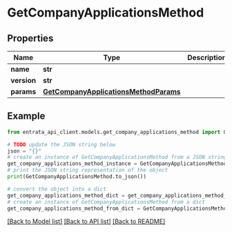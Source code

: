 # GetCompanyApplicationsMethod


## Properties

Name | Type | Description | Notes
------------ | ------------- | ------------- | -------------
**name** | **str** |  | 
**version** | **str** |  | [optional] 
**params** | [**GetCompanyApplicationsMethodParams**](GetCompanyApplicationsMethodParams.md) |  | [optional] 

## Example

```python
from entrata_api_client.models.get_company_applications_method import GetCompanyApplicationsMethod

# TODO update the JSON string below
json = "{}"
# create an instance of GetCompanyApplicationsMethod from a JSON string
get_company_applications_method_instance = GetCompanyApplicationsMethod.from_json(json)
# print the JSON string representation of the object
print(GetCompanyApplicationsMethod.to_json())

# convert the object into a dict
get_company_applications_method_dict = get_company_applications_method_instance.to_dict()
# create an instance of GetCompanyApplicationsMethod from a dict
get_company_applications_method_from_dict = GetCompanyApplicationsMethod.from_dict(get_company_applications_method_dict)
```
[[Back to Model list]](../README.md#documentation-for-models) [[Back to API list]](../README.md#documentation-for-api-endpoints) [[Back to README]](../README.md)


